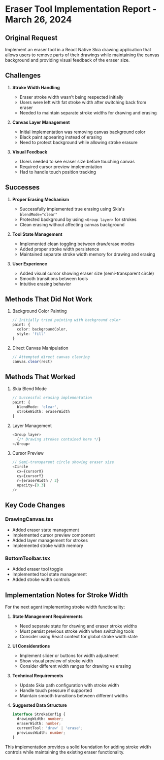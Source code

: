 # Eraser Tool Implementation Report - March 26, 2024

## Original Request
Implement an eraser tool in a React Native Skia drawing application that allows users to remove parts of their drawings while maintaining the canvas background and providing visual feedback of the eraser size.

## Challenges
1. **Stroke Width Handling**
   - Eraser stroke width wasn't being respected initially
   - Users were left with fat stroke width after switching back from eraser
   - Needed to maintain separate stroke widths for drawing and erasing

2. **Canvas Layer Management**
   - Initial implementation was removing canvas background color
   - Black paint appearing instead of erasing
   - Need to protect background while allowing stroke erasure

3. **Visual Feedback**
   - Users needed to see eraser size before touching canvas
   - Required cursor preview implementation
   - Had to handle touch position tracking

## Successes
1. **Proper Erasing Mechanism**
   - Successfully implemented true erasing using Skia's `blendMode="clear"`
   - Protected background by using `<Group layer>` for strokes
   - Clean erasing without affecting canvas background

2. **Tool State Management**
   - Implemented clean toggling between draw/erase modes
   - Added proper stroke width persistence
   - Maintained separate stroke width memory for drawing and erasing

3. **User Experience**
   - Added visual cursor showing eraser size (semi-transparent circle)
   - Smooth transitions between tools
   - Intuitive erasing behavior

## Methods That Did Not Work
1. Background Color Painting
   ```typescript
   // Initially tried painting with background color
   paint: {
     color: backgroundColor,
     style: 'fill'
   }
   ```

2. Direct Canvas Manipulation
   ```typescript
   // Attempted direct canvas clearing
   canvas.clear(rect)
   ```

## Methods That Worked
1. Skia Blend Mode
   ```typescript
   // Successful erasing implementation
   paint: {
     blendMode: 'clear',
     strokeWidth: eraserWidth
   }
   ```

2. Layer Management
   ```typescript
   <Group layer>
     {/* Drawing strokes contained here */}
   </Group>
   ```

3. Cursor Preview
   ```typescript
   // Semi-transparent circle showing eraser size
   <Circle
     cx={cursorX}
     cy={cursorY}
     r={eraserWidth / 2}
     opacity={0.3}
   />
   ```

## Key Code Changes

### DrawingCanvas.tsx
- Added eraser state management
- Implemented cursor preview component
- Added layer management for strokes
- Implemented stroke width memory

### BottomToolbar.tsx
- Added eraser tool toggle
- Implemented tool state management
- Added stroke width controls

## Implementation Notes for Stroke Width
For the next agent implementing stroke width functionality:

1. **State Management Requirements**
   - Need separate state for drawing and eraser stroke widths
   - Must persist previous stroke width when switching tools
   - Consider using React context for global stroke width state

2. **UI Considerations**
   - Implement slider or buttons for width adjustment
   - Show visual preview of stroke width
   - Consider different width ranges for drawing vs erasing

3. **Technical Requirements**
   - Update Skia path configuration with stroke width
   - Handle touch pressure if supported
   - Maintain smooth transitions between different widths

4. **Suggested Data Structure**
   ```typescript
   interface StrokeConfig {
     drawingWidth: number;
     eraserWidth: number;
     currentTool: 'draw' | 'erase';
     previousWidth: number;
   }
   ```

This implementation provides a solid foundation for adding stroke width controls while maintaining the existing eraser functionality. 